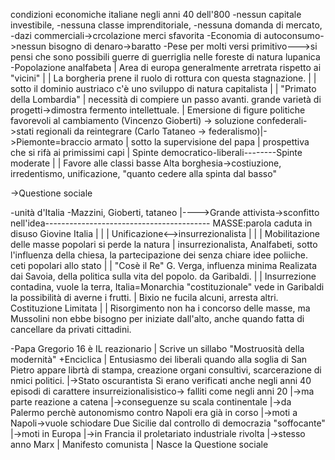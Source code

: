 condizioni economiche italiane negli anni 40 dell'800
-nessun capitale investibile, 
-nessuna classe imprenditoriale, 
-nessuna domanda di mercato,
-dazi commerciali->crcolazione merci sfavorita
-Economia di autoconsumo->nessun bisogno di denaro->baratto
-Pese per molti versi primitivo--->si pensi che sono possibili 
					guerre di guerriglia nelle 
					foreste di natura lupanica
-Popolazione analfabeta
	|
Area di europa generalmente arretrata
rispetto ai "vicini"
	|
	|
La borgheria prene il ruolo di rottura
con questa stagnazione.
	|
	|
sotto il dominio austriaco c'è uno 
sviluppo di natura capitalista
	|
	|
"Primato della Lombardia"
	|
necessità di compiere un passo avanti.
grande varietà di progetti->dimostra fermento intellettuale.
	|
Emersione di figure politiche favorevoli al cambiamento
(Vincenzo Gioberti) -> soluzione confederali->stati regionali da reintegrare (Carlo Tataneo -> federalismo)|->Piemonte=braccio armato
	|					sotto la supervisione del papa				   |
prospettiva che si rifà ai primissimi capi
	|
Spinte democratico-liberali--------Spinte moderate
	|				  |
Favore alle classi basse		Alta borghesia->costiuzione, irredentismo, unificazione,
					"quanto cedere alla spinta dal basso"

->Questione sociale 


-unità d'Italia
-Mazzini, Gioberti, tataneo
   |---->Grande attivista->sconfitto nell'idea-----------------------------------------														MASSE:parola caduta in disuso
Giovine Italia									      |
	|									      |
   Unificazione<-->insurrezionalista						      |
			|							      |
		Mobilitazione delle masse popolari				si perde la natura
			|							insurrezionalista,
		Analfabeti, sotto l'influenza della chiesa,			la partecipazione dei 
		senza chiare idee poliiche.					ceti popolari allo stato
			|								|
		"Cosè il Re" G. Verga, influenza minima				Realizata dai Savoia, 
		della politica sulla vita del popolo.				da Garibaldi.
			|								|
		Insurrezione contadina, vuole la terra,				Italia=Monarchia "costituzionale"
		vede in Garibaldi la possibilità di averne i frutti.					|
		Bixio ne fucila alcuni, arresta altri.						Costituzione Limitata
			|										|
		Risorgimento non ha i concorso delle masse, ma 					Mussolini non ebbe bisogno 
		per iniziate dall'alto, anche quando fatta					di cancellare
		da privati cittadini.
		



-Papa Gregorio 16 è IL reazionario
			|
		Scrive un sillabo
		"Mostruosità della modernità"
		+Enciclica 
			|
		Entusiasmo dei liberali quando
		alla soglia di San Pietro appare librtà di stampa, creazione organi consultivi, scarcerazione di nmici politici.
				|->Stato oscurantista
Si erano verificati anche negli anni 40 episodi di carattere insurreizionalisistico-> falliti come negli anni 20
									|->ma parte reazione a catena
									|->conseguenze su scala continentale 
									|->da Palermo perchè autonomismo contro Napoli era già in corso
									|->moti a Napoli->vuole schiodare Due Sicilie 
										dal controllo di democrazia "soffocante"
									|->moti in Europa
									|->in Francia il proletariato industriale rivolta
									|->stesso anno Marx
									               |
										Manifesto comunista
 										       |
										Nasce la Questione sociale
	
